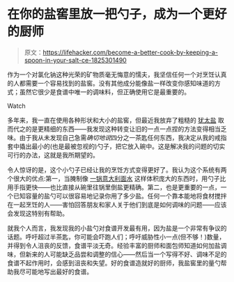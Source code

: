 # 在你的盐窖里放一把勺子，成为一个更好的厨师

> 原文：<https://lifehacker.com/become-a-better-cook-by-keeping-a-spoon-in-your-salt-ce-1825301490>

作为一个对氯化钠这种光荣的矿物质毫无悔意的懦夫，我坚信任何一个对烹饪认真的人都需要一个容易找到的盐窖。没有其他成分能像盐一样改变你感知味道的方式；虽然它很少是食谱中唯一的调味料，但正确使用它是最重要的。

Watch

多年来，我一直在使用各种形状和大小的盐窖，但最近我放弃了粗糙的 [犹太盐](https://lifehacker.com/why-most-recipes-ask-for-kosher-salt-and-when-its-real-5991400) 取而代之的是更精细的东西——我发现这种转变让旧的一点一点捏的方法变得相当乏味。由于我从未发现自己急需*确切地说*四分之一茶匙任何东西，我决定从我的戒指套中撬出最小的(也是最被忽视的)勺子，把它放入碗中。这是解决我的问题的切实可行的办法，这就是我所期望的。

令人惊讶的是，这个小勺子已经让我的烹饪方式变得更好了。我认为这个系统有两个很大的优点:第一，当腌制像 [一锅意大利面水](https://lifehacker.com/how-to-cook-pasta-correctly-5805897) 这样体积庞大的东西时，用勺子比用手指更快——也比直接从碗里往锅里倒盐更精确。第二，也是更重要的一点，一个已知容量的盐勺可以很容易地记录你用了多少盐。任何一个靠本能地将食材搅拌在一起烹饪的人——害怕回答朋友和家人关于他们到底是如何调味的问题——应该会发现这特别有帮助。

就我个人而言，我发现我的小盐勺对食谱开发最有用，因为盐是一个非常有争议的话题。呼吁超过半茶匙，你可能会吓跑人们；呼吁威胁性小一点(但不够！)数量，并得到令人沮丧的反馈，食谱平淡无奇。经验丰富的厨师和面包师知道如何加盐调味，但新来的人可能缺乏品尝和调整的信心——然后当一个写得不好、调味不足的食谱不起作用时，会感到沮丧和失望。好的食谱造就好的厨师，我盐窖里的量勺帮助我尽可能地写出最好的食谱。